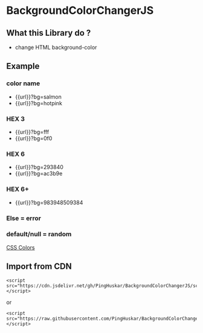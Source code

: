 # BackgroundColorChangerJS

## What this Library do ?
- change HTML background-color

## Example
### color name
- {{url}}?bg=salmon
- {{url}}?bg=hotpink
### HEX 3
- {{url}}?bg=fff
- {{url}}?bg=0f0
### HEX 6
- {{url}}?bg=293840
- {{url}}?bg=ac3b9e
### HEX 6+
- {{url}}?bg=983948509384
### Else = error
### default/null = random

[CSS Colors](https://www.w3schools.com/cssref/css_colors.asp)

## Import from CDN
```
<script src="https://cdn.jsdelivr.net/gh/PingHuskar/BackgroundColorChangerJS/script.js"></script>
```
or
```
<script src="https://raw.githubusercontent.com/PingHuskar/BackgroundColorChangerJS/main/script.js"></script>
```
